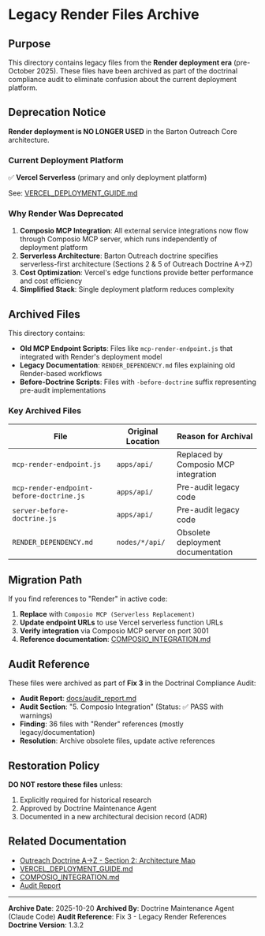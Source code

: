 <!--
─────────────────────────────────────────────
📁 CTB Classification Metadata
─────────────────────────────────────────────
CTB Branch: docs/archive
Barton ID: 06.01.05
Unique ID: CTB-85647DA7
Blueprint Hash:
Last Updated: 2025-10-23
Enforcement: None
─────────────────────────────────────────────
-->

# Legacy Render Files Archive

## Purpose

This directory contains legacy files from the **Render deployment era** (pre-October 2025). These files have been archived as part of the doctrinal compliance audit to eliminate confusion about the current deployment platform.

## Deprecation Notice

**Render deployment is NO LONGER USED** in the Barton Outreach Core architecture.

### Current Deployment Platform

✅ **Vercel Serverless** (primary and only deployment platform)

See: [VERCEL_DEPLOYMENT_GUIDE.md](../../VERCEL_DEPLOYMENT_GUIDE.md)

### Why Render Was Deprecated

1. **Composio MCP Integration**: All external service integrations now flow through Composio MCP server, which runs independently of deployment platform
2. **Serverless Architecture**: Barton Outreach doctrine specifies serverless-first architecture (Sections 2 & 5 of Outreach Doctrine A→Z)
3. **Cost Optimization**: Vercel's edge functions provide better performance and cost efficiency
4. **Simplified Stack**: Single deployment platform reduces complexity

## Archived Files

This directory contains:
- **Old MCP Endpoint Scripts**: Files like `mcp-render-endpoint.js` that integrated with Render's deployment model
- **Legacy Documentation**: `RENDER_DEPENDENCY.md` files explaining old Render-based workflows
- **Before-Doctrine Scripts**: Files with `-before-doctrine` suffix representing pre-audit implementations

### Key Archived Files

| File | Original Location | Reason for Archival |
|------|-------------------|---------------------|
| `mcp-render-endpoint.js` | `apps/api/` | Replaced by Composio MCP integration |
| `mcp-render-endpoint-before-doctrine.js` | `apps/api/` | Pre-audit legacy code |
| `server-before-doctrine.js` | `apps/api/` | Pre-audit legacy code |
| `RENDER_DEPENDENCY.md` | `nodes/*/api/` | Obsolete deployment documentation |

## Migration Path

If you find references to "Render" in active code:

1. **Replace** with `Composio MCP (Serverless Replacement)`
2. **Update endpoint URLs** to use Vercel serverless function URLs
3. **Verify integration** via Composio MCP server on port 3001
4. **Reference documentation**: [COMPOSIO_INTEGRATION.md](../../COMPOSIO_INTEGRATION.md)

## Audit Reference

These files were archived as part of **Fix 3** in the Doctrinal Compliance Audit:

- **Audit Report**: [docs/audit_report.md](../../docs/audit_report.md)
- **Audit Section**: "5. Composio Integration" (Status: ✅ PASS with warnings)
- **Finding**: 36 files with "Render" references (mostly legacy/documentation)
- **Resolution**: Archive obsolete files, update active references

## Restoration Policy

**DO NOT restore these files** unless:
1. Explicitly required for historical research
2. Approved by Doctrine Maintenance Agent
3. Documented in a new architectural decision record (ADR)

## Related Documentation

- [Outreach Doctrine A→Z - Section 2: Architecture Map](../../docs/outreach-doctrine-a2z.md#%EF%B8%8F2%EF%B8%8F⃣-architecture-map)
- [VERCEL_DEPLOYMENT_GUIDE.md](../../VERCEL_DEPLOYMENT_GUIDE.md)
- [COMPOSIO_INTEGRATION.md](../../COMPOSIO_INTEGRATION.md)
- [Audit Report](../../docs/audit_report.md)

---

**Archive Date**: 2025-10-20
**Archived By**: Doctrine Maintenance Agent (Claude Code)
**Audit Reference**: Fix 3 - Legacy Render References
**Doctrine Version**: 1.3.2
